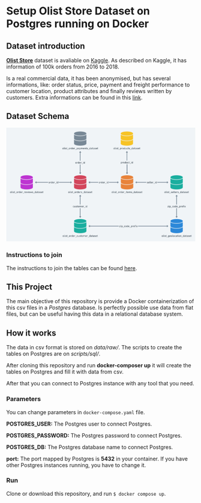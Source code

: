 # Setup Olist Store Dataset on Postgres running on Docker 

## Dataset introduction
**[Olist Store](https://olist.com/pt-br/)** dataset is avaliable on [Kaggle](https://www.kaggle.com/). As described on Kaggle, it has information of 100k orders from 2016 to 2018.

Is a real commercial data, it has been anonymised, but has several informations, like: order status, price, payment and freight performance to customer location, product attributes and finally reviews written by customers. Extra informations can be found in this [link](https://www.kaggle.com/datasets/olistbr/brazilian-ecommerce).

## Dataset Schema

![Olist Dataset Schema](olist_db_schema.png)

### Instructions to join
The instructions to join the tables can be found [here](https://www.kaggle.com/code/andresionek/joining-marketing-funnel-with-brazilian-e-commerce/notebook).

## This Project
The main objective of this repository is provide a Docker containerization of this csv files in a *Postgres* database. Is perfectly possible use data from flat files, but can be useful having this data in a relational database system.

## How it works

The data in csv format is stored on *data/raw/*. The scripts to create the tables on Postgres are on *scripts/sql/*.

After cloning this repository and run **docker-composer up** it will create the tables on Postgres and fill it with data from csv.

After that you can connect to Postgres instance with any tool that you need.

### Parameters

You can change parameters in `docker-compose.yaml` file.

**POSTGRES_USER:**	The Postgres user to connect Postgres.

**POSTGRES_PASSWORD:**	The Postgres password to connect Postgres.

**POSTGRES_DB:**	The Postgres database name to connect Postgres.

**port:** The port mapped by Postgres is **5432** in your container. If you have other Postgres instances running, you have to change it.

### Run

Clone or download this repository, and run `$ docker compose up`.
